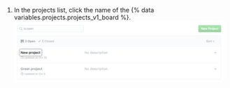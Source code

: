 1. In the projects list, click the name of the {% data variables.projects.projects_v1_board %}. ![プロジェクトの選択](/assets/images/help/projects/select-project.png)
